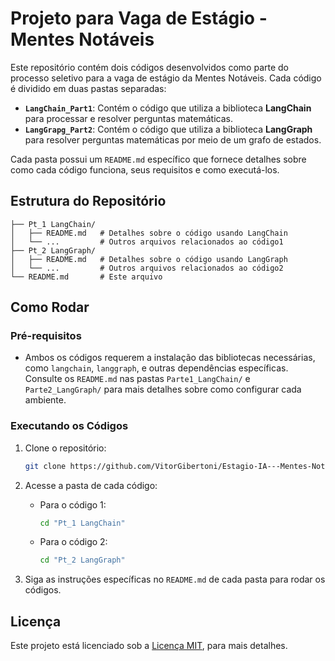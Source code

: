 # Projeto para Vaga de Estágio - Mentes Notáveis

Este repositório contém dois códigos desenvolvidos como parte do processo seletivo para a vaga de estágio da Mentes Notáveis. Cada código é dividido em duas pastas separadas:

- **`LangChain_Part1`**: Contém o código que utiliza a biblioteca **LangChain** para processar e resolver perguntas matemáticas.
- **`LangGrapg_Part2`**: Contém o código que utiliza a biblioteca **LangGraph** para resolver perguntas matemáticas por meio de um grafo de estados.

Cada pasta possui um `README.md` específico que fornece detalhes sobre como cada código funciona, seus requisitos e como executá-los.

## Estrutura do Repositório

```
├── Pt_1 LangChain/
│   ├── README.md   # Detalhes sobre o código usando LangChain
│   └── ...         # Outros arquivos relacionados ao código1
├── Pt_2 LangGraph/
│   ├── README.md   # Detalhes sobre o código usando LangGraph
│   └── ...         # Outros arquivos relacionados ao código2
└── README.md       # Este arquivo
```

## Como Rodar

### Pré-requisitos
- Ambos os códigos requerem a instalação das bibliotecas necessárias, como `langchain`, `langgraph`, e outras dependências específicas. Consulte os `README.md` nas pastas `Parte1_LangChain/` e `Parte2_LangGraph/` para mais detalhes sobre como configurar cada ambiente.

### Executando os Códigos
1. Clone o repositório:
   ```bash
   git clone https://github.com/VitorGibertoni/Estagio-IA---Mentes-Notaveis
   ```

2. Acesse a pasta de cada código:
   - Para o código 1:
     ```bash
     cd "Pt_1 LangChain"
     ```
   - Para o código 2:
     ```bash
     cd "Pt_2 LangGraph"
     ```

3. Siga as instruções específicas no `README.md` de cada pasta para rodar os códigos.

## Licença

Este projeto está licenciado sob a [Licença MIT](LICENSE), para mais detalhes.
